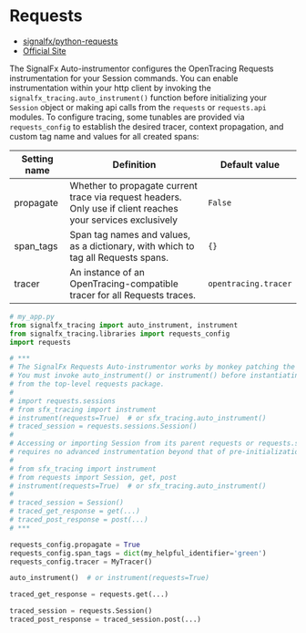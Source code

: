 # Requests

- [signalfx/python-requests](https://github.com/signalfx/python-requests)
- [Official Site](http://docs.python-requests.org/en/master/)

The SignalFx Auto-instrumentor configures the OpenTracing Requests instrumentation for your Session commands.
You can enable instrumentation within your http client by invoking the `signalfx_tracing.auto_instrument()`
function before initializing your `Session` object or making api calls from the `requests` or `requests.api` modules. 
To configure tracing, some tunables are provided via `requests_config` to establish the desired tracer,
context propagation, and custom tag name and values for all created spans:

| Setting name | Definition | Default value |
| -------------|------------|---------------|
| propagate | Whether to propagate current trace via request headers. Only use if client reaches your services exclusively | `False` |
| span_tags | Span tag names and values, as a dictionary, with which to tag all Requests spans. | `{}` |
| tracer | An instance of an OpenTracing-compatible tracer for all Requests traces. | `opentracing.tracer` |

```python
# my_app.py
from signalfx_tracing import auto_instrument, instrument
from signalfx_tracing.libraries import requests_config 
import requests

# ***
# The SignalFx Requests Auto-instrumentor works by monkey patching the requests.sessions.Session.__init__() method.
# You must invoke auto_instrument() or instrument() before instantiating your client session or making requests
# from the top-level requests package. 
#
# import requests.sessions
# from sfx_tracing import instrument
# instrument(requests=True)  # or sfx_tracing.auto_instrument()
# traced_session = requests.sessions.Session()
#
# Accessing or importing Session from its parent requests or requests.sessions module objects
# requires no advanced instrumentation beyond that of pre-initialization.
#
# from sfx_tracing import instrument
# from requests import Session, get, post
# instrument(requests=True)  # or sfx_tracing.auto_instrument()
#
# traced_session = Session()
# traced_get_response = get(...)
# traced_post_response = post(...)
# ***

requests_config.propagate = True
requests_config.span_tags = dict(my_helpful_identifier='green')
requests_config.tracer = MyTracer()

auto_instrument()  # or instrument(requests=True)

traced_get_response = requests.get(...)

traced_session = requests.Session()
traced_post_response = traced_session.post(...)
```
